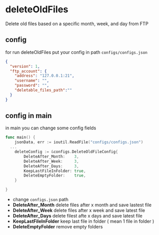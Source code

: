 # deleteOldFiles
Delete old files based on a specific month, week, and day from FTP 

## config
for run deleteOldFiles put your config in path `configs/configs.json`
```json
{
  "version": 1,
  "ftp_account": {
    "address": "127.0.0.1:21",
    "username": "",
    "password": "",
    "deletable_files_path":""
  }
}
```
## config in main
in main you can change some config fields

```go
func main() {
	jsonData, err := ioutil.ReadFile("configs/configs.json")
  ...
	deleteConfig := &configs.DeleteOldFileConfig{
		DeleteAfter_Month:    3,
		DeleteAfter_Week:     3,
		DeleteAfter_Days:     3,
		KeepLastFileInFolder: true,
		DeleteEmptyFolder:    true,
	}

}
```
- change `configs.json` path
- **DeleteAfter_Month** delete files after x month and save lastest file
- **DeleteAfter_Week** delete files after x week and save latest file
- **DeleteAfter_Days** delete filest afte x days and save latest file
- **KeepLastFileInFolder** keep last file in folder ( mean 1 file in folder )
- **DeleteEmptyFolder** remove empty folders
